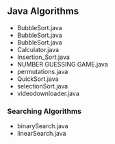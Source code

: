 ## Java Algorithms

* BubbleSort.java
* BubbleSort.java
* BubbleSort.java
* Calculator.java
* Insertion_Sort.java
* NUMBER GUESSING GAME.java
* permutations.java
* QuickSort.java
* selectionSort.java
* videodownloader.java

### Searching Algorithms
* binarySearch.java
* linearSearch.java